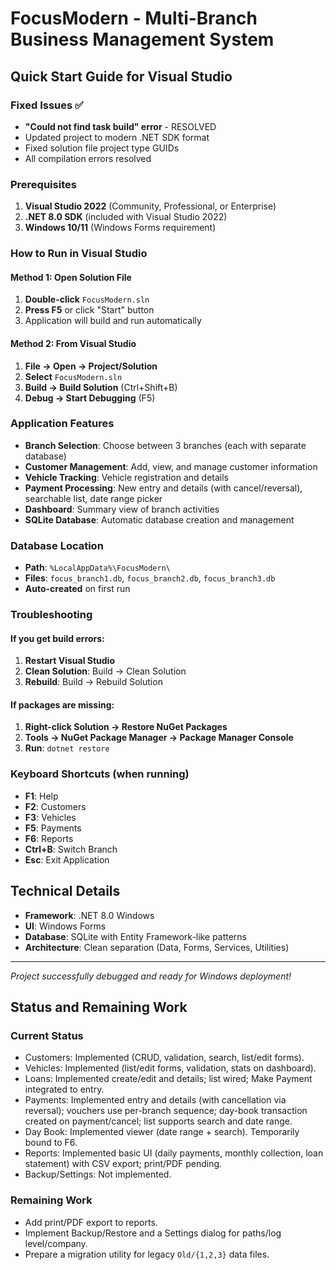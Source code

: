# FocusModern - Multi-Branch Business Management System

## Quick Start Guide for Visual Studio

### Fixed Issues ✅
- **"Could not find task build" error** - RESOLVED
- Updated project to modern .NET SDK format
- Fixed solution file project type GUIDs
- All compilation errors resolved

### Prerequisites
1. **Visual Studio 2022** (Community, Professional, or Enterprise)
2. **.NET 8.0 SDK** (included with Visual Studio 2022)
3. **Windows 10/11** (Windows Forms requirement)

### How to Run in Visual Studio

#### Method 1: Open Solution File
1. **Double-click** `FocusModern.sln` 
2. **Press F5** or click "Start" button
3. Application will build and run automatically

#### Method 2: From Visual Studio
1. **File → Open → Project/Solution**
2. **Select** `FocusModern.sln`
3. **Build → Build Solution** (Ctrl+Shift+B)
4. **Debug → Start Debugging** (F5)

### Application Features
- **Branch Selection**: Choose between 3 branches (each with separate database)
- **Customer Management**: Add, view, and manage customer information
- **Vehicle Tracking**: Vehicle registration and details
- **Payment Processing**: New entry and details (with cancel/reversal), searchable list, date range picker
- **Dashboard**: Summary view of branch activities
- **SQLite Database**: Automatic database creation and management

### Database Location
- **Path**: `%LocalAppData%\FocusModern\`
- **Files**: `focus_branch1.db`, `focus_branch2.db`, `focus_branch3.db`
- **Auto-created** on first run

### Troubleshooting

#### If you get build errors:
1. **Restart Visual Studio**
2. **Clean Solution**: Build → Clean Solution
3. **Rebuild**: Build → Rebuild Solution

#### If packages are missing:
1. **Right-click Solution → Restore NuGet Packages**
2. **Tools → NuGet Package Manager → Package Manager Console**
3. **Run**: `dotnet restore`

### Keyboard Shortcuts (when running)
- **F1**: Help
- **F2**: Customers
- **F3**: Vehicles  
- **F5**: Payments
- **F6**: Reports
- **Ctrl+B**: Switch Branch
- **Esc**: Exit Application

## Technical Details
- **Framework**: .NET 8.0 Windows
- **UI**: Windows Forms
- **Database**: SQLite with Entity Framework-like patterns
- **Architecture**: Clean separation (Data, Forms, Services, Utilities)

---
*Project successfully debugged and ready for Windows deployment!*

## Status and Remaining Work

### Current Status
- Customers: Implemented (CRUD, validation, search, list/edit forms).
- Vehicles: Implemented (list/edit forms, validation, stats on dashboard).
- Loans: Implemented create/edit and details; list wired; Make Payment integrated to entry.
- Payments: Implemented entry and details (with cancellation via reversal); vouchers use per-branch sequence; day-book transaction created on payment/cancel; list supports search and date range.
- Day Book: Implemented viewer (date range + search). Temporarily bound to F6.
- Reports: Implemented basic UI (daily payments, monthly collection, loan statement) with CSV export; print/PDF pending.
- Backup/Settings: Not implemented.

### Remaining Work
 - Add print/PDF export to reports.
 - Implement Backup/Restore and a Settings dialog for paths/log level/company.
 - Prepare a migration utility for legacy `Old/{1,2,3}` data files.
